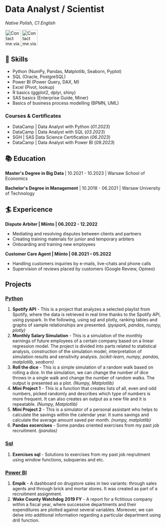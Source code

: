 # Data Analyst / Scientist
_Native Polish, C1 English_
<p align="left">
  <a href="https://www.linkedin.com/in/sebastian-kachniarz">
    <img width="50px" title="Contact me via LinkedIn" src="https://cdn.jsdelivr.net/gh/devicons/devicon/icons/linkedin/linkedin-original.svg" />
  </a>
  <a href="s.kachniarz99@gmail.com">
    <img width="50px" title="Contact me via Gmail" src="https://upload.wikimedia.org/wikipedia/commons/7/7e/Gmail_icon_%282020%29.svg" />
  </a>
</p>

## 🧰 Skills
- Python (NumPy, Pandas, Matplotlib, Seaborn, Pyplot)
- SQL (Oracle, PostgreSQL)
- Power BI (Power Query, DAX, M)
- Excel (Pivot, lookup)
- R basics (ggplot2, dplyr, shiny)
- SAS basics (Enterprise Guide, Miner)
- Basics of business process modelling (BPMN, UML)

### Courses & Certificates
- DataCamp | Data Analyst with Python (_01.2023_)
- DataCamp | Data Analyst with SQL (_03.2023_)
- SGH | SAS Data Science Certification (_06.2023_)
- DataCamp | Data Analyst with Power BI (_09.2023_)

## 📚 Education

__Master's Degree in Big Data__ | 10.2021 - 10.2023 | Warsaw School of Economics

__Bachelor's Degree in Management__ | 10.2018 - 06.2021 | Warsaw University of Technology 

## 🏄 Expericence
**Dispute Arbiter | Miinto | 06.2022 - 12.2022**
- Mediating and resolving disputes between clients and partners
- Creating training materials for junior and temporary arbiters
- Onboarding and training new employees

**Customer Care Agent | Miinto | 08.2021 – 05.2022**
- Handling customers inquiries by e-mails, live-chats and phone calls
- Supervision of reviews placed by customers (Google Review, Opineo)

## Projects
### [Python](https://github.com/skachniarz/python_projects)

1. __Spotify API__ - This is a project that analyzes a selected playlist from Spotify, where the data is retrieved in real time thanks to the Spotify API, using pyspark. In the following, using sql and plotly, ranking tables and graphs of sample relationships are presented. _(pyspark, pandas, numpy, plotly)_
2. __Monthly Salary Simulation__ - This is a simulation of the monthly earnings of future employees of a certain company based on a linear regression model. The project is divided into parts related to statistical analysis, construction of the simulation model, interpretation of simulation results and sensitivity analysis. _(scikit-learn, numpy, pandas, matplotlib, seaborn)_
3. __Roll the dice__ - This is a simple simulation of a random walk based on rolling a dice. In the simulation, we can change the number of dice throws in a single walk and change the number of random walks. The output is presented as a plot. _(Numpy, Matplotlib)_
4. __Mini Project 1__ - This is a function that creates lists of all, even and odd numbers, picked randomly and describes which type of numbers is more frequent. It can also creates an output as a new file and it is repeatable. _(Numpy, Matplotlib)_
5. __Mini Project 2__ - This is a simulator of a personal assistant who helps to calculate the savings within the calendar year. It sums savings and calculate the average amount saved per month. _(numpy, matplotlib)_
6. __Pandas excercises__ - Some pandas oriented exercises from my past job recruitment. _(pandas)_

### [Sql](https://github.com/skachniarz/sql_projects)

1. __Exercises sql__ - Solutions to exercises from my past job reqruitment using window functions, subqueries and etc.

### [Power BI](https://github.com/skachniarz/power_bi_projects)

1. __Empik__ - A dashboard on drugstore sales in two variants: through sales agents and through brick and mortar stores. It was created as part of a recruitment assignment.
2. __Wake County Watchdog 2019 FY__ - A report for a fictitious company within a fiscal year, where successive departments and their expenditures are plotted against several variables. Moreover, we can delve into additional information regarding a particular department using drill function. 
